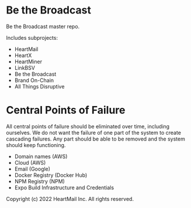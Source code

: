 # Be the Broadcast

Be the Broadcast master repo.

Includes subprojects:

* HeartMail
* HeartX
* HeartMiner
* LinkBSV
* Be the Broadcast
* Brand On-Chain
* All Things Disruptive

# Central Points of Failure

All central points of failure should be eliminated over time, including
ourselves. We do not want the failure of one part of the system to create
cascading failures. Any part should be able to be removed and the system should
keep functioning.

* Domain names (AWS)
* Cloud (AWS)
* Email (Google)
* Docker Registry (Docker Hub)
* NPM Registry (NPM)
* Expo Build Infrastructure and Credentials

Copyright (c) 2022 HeartMail Inc. All rights reserved.
